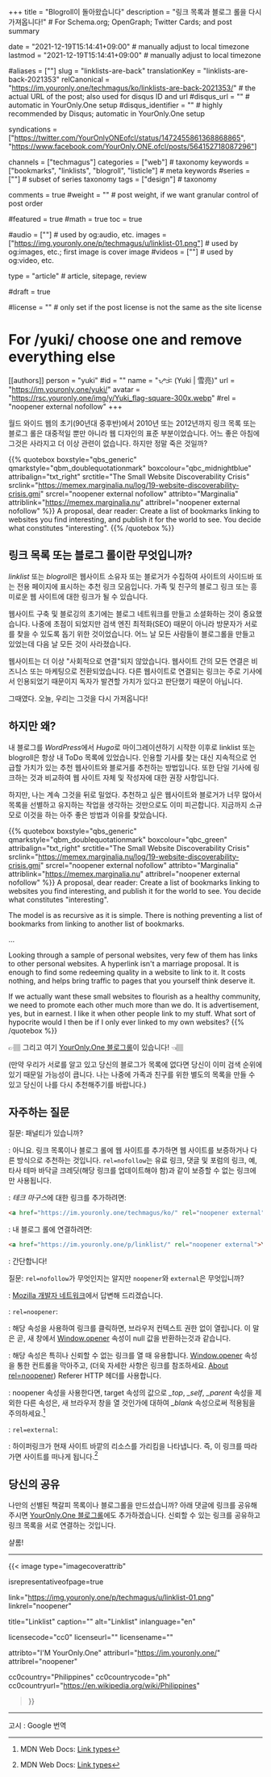 +++
title = "Blogroll이 돌아왔습니다"
description = "링크 목록과 블로그 롤을 다시 가져옵니다!"                                                    # For Schema.org; OpenGraph; Twitter Cards; and post summary

date = "2021-12-19T15:14:41+09:00"                                        # manually adjust to local timezone
lastmod = "2021-12-19T15:14:41+09:00"                                        # manually adjust to local timezone

#aliases = [""]
slug = "linklists-are-back"
translationKey = "linklists-are-back-2021353"
relCanonical = "https://im.youronly.one/techmagus/ko/linklists-are-back-2021353/"                                                   # the actual URL of the post; also used for disqus ID and url
#disqus_url = ""                                                    # automatic in YourOnly.One setup
#disqus_identifier = ""                                             # highly recommended by Disqus; automatic in YourOnly.One setup

syndications = ["https://twitter.com/YourOnlyONEofcl/status/1472455861368868865", "https://www.facebook.com/YourOnly.ONE.ofcl/posts/564152718087296"]

channels = ["techmagus"]
categories = ["web"]                                                   # taxonomy
keywords = ["bookmarks", "linklists", "blogroll", "listicle"]                                                     # meta keywords
#series = [""]                                                       # subset of series taxonomy
tags = ["design"]                                                         # taxonomy

comments = true
#weight = ""                                                        # post weight, if we want granular control of post order

#featured = true
#math = true
toc = true

#audio = [""]                                                        # used by og:audio, etc.
images = ["https://img.youronly.one/p/techmagus/u/linklist-01.png"]                                                       # used by og:images, etc.; first image is cover image
#videos = [""]                                                       # used by og:video, etc.

type = "article"                                                           # article, sitepage, review

#draft = true

#license = ""                                                       # only set if the post license is not the same as the site license

# For /yuki/ choose one and remove everything else
[[authors]]
  person = "yuki"
  #id = ""
  name = "ᜌᜓᜃᜒ (Yuki | 雪亮)"
  url = "https://im.youronly.one/yuki/"
  avatar = "https://rsc.youronly.one/img/y/Yuki_flag-square-300x.webp"
  #rel = "noopener external nofollow"
+++

월드 와이드 웹의 초기(90년대 중후반)에서 2010년 또는 2012년까지 링크 목록 또는 블로그 롤은 대중적일 뿐만 아니라 웹 디자인의 표준 부분이었습니다. 어느 좋은 아침에 그것은 사라지고 더 이상 관련이 없습니다. 하지만 정말 죽은 것일까?

<!--more-->

{{% quotebox boxstyle="qbs_generic" qmarkstyle="qbm_doublequotationmark" boxcolour="qbc_midnightblue" attribalign="txt_right" srctitle="The Small Website Discoverability Crisis" srclink="https://memex.marginalia.nu/log/19-website-discoverability-crisis.gmi" srcrel="noopener external nofollow" attribto="Marginalia" attriblink="https://memex.marginalia.nu" attribrel="noopener external nofollow" %}}
A proposal, dear reader: Create a list of bookmarks linking to websites you find interesting, and publish it for the world to see. You decide what constitutes "interesting".
{{% /quotebox %}}

## 링크 목록 또는 블로그 롤이란 무엇입니까?

*linklist* 또는 *blogroll*은 웹사이트 소유자 또는 블로거가 수집하여 사이트의 사이드바 또는 전용 페이지에 표시하는 추천 링크 모음입니다. 가족 및 친구의 블로그 링크 또는 흥미로운 웹 사이트에 대한 링크가 될 수 있습니다.

웹사이트 구축 및 블로깅의 초기에는 블로그 네트워크를 만들고 소셜화하는 것이 중요했습니다. 나중에 초점이 되었지만 검색 엔진 최적화(SEO) 때문이 아니라 방문자가 서로를 찾을 수 있도록 돕기 위한 것이었습니다. 어느 날 모든 사람들이 블로그롤을 만들고 있었는데 다음 날 모든 것이 사라졌습니다.

웹사이트는 더 이상 "사회적으로 연결"되지 않았습니다. 웹사이트 간의 모든 연결은 비즈니스 또는 마케팅으로 전환되었습니다. 다른 웹사이트로 연결되는 링크는 주로 기사에서 인용되었기 때문이지 독자가 발견할 가치가 있다고 판단했기 때문이 아닙니다.

그때였다. 오늘, 우리는 그것을 다시 가져옵니다!

## 하지만 왜?

내 블로그를 *WordPress*에서 *Hugo*로 마이그레이션하기 시작한 이후로 linklist 또는 blogroll은 항상 내 ToDo 목록에 있었습니다. 인용할 기사를 찾는 대신 지속적으로 언급할 가치가 있는 추천 웹사이트와 블로거를 추천하는 방법입니다. 또한 단일 기사에 링크하는 것과 비교하여 웹 사이트 자체 및 작성자에 대한 권장 사항입니다.

하지만, 나는 계속 그것을 뒤로 밀었다. 추천하고 싶은 웹사이트와 블로거가 너무 많아서 목록을 선별하고 유지하는 작업을 생각하는 것만으로도 이미 피곤합니다. 지금까지 소규모로 이것을 하는 아주 좋은 방법과 이유를 찾았습니다.

{{% quotebox boxstyle="qbs_generic" qmarkstyle="qbm_doublequotationmark" boxcolour="qbc_green" attribalign="txt_right" srctitle="The Small Website Discoverability Crisis" srclink="https://memex.marginalia.nu/log/19-website-discoverability-crisis.gmi" srcrel="noopener external nofollow" attribto="Marginalia" attriblink="https://memex.marginalia.nu" attribrel="noopener external nofollow" %}}
A proposal, dear reader: Create a list of bookmarks linking to websites you find interesting, and publish it for the world to see. You decide what constitutes "interesting".

The model is as recursive as it is simple. There is nothing preventing a list of bookmarks from linking to another list of bookmarks.

…

Looking through a sample of personal websites, very few of them has links to other personal websites. A hyperlink isn't a marriage proposal. It is enough to find some redeeming quality in a website to link to it. It costs nothing, and helps bring traffic to pages that you yourself think deserve it.

If we actually want these small websites to flourish as a healthy community, we need to promote each other much more than we do. It is advertisement, yes, but in earnest. I like it when other people link to my stuff. What sort of hypocrite would I then be if I only ever linked to my own websites?
{{% /quotebox %}}

<span class="unicode_emoji">👉🏽</span> 그리고 여기 [YourOnly.One 블로그롤](https://im.youronly.one/p/linklist/)이 있습니다! <span class="unicode_emoji">👈🏽</span>

(만약 우리가 서로를 알고 있고 당신의 블로그가 목록에 없다면 당신이 이미 검색 순위에 있기 때문일 가능성이 큽니다. 나는 나중에 가족과 친구를 위한 별도의 목록을 만들 수 있고 당신이 나를 다시 추천해주기를 바랍니다.)

## 자주하는 질문

질문: 패널티가 있습니까?

: 아니요. 링크 목록이나 블로그 롤에 웹 사이트를 추가하면 웹 사이트를 보증하거나 다른 방식으로 추천하는 것입니다. `rel=nofollow`는 유료 링크, 댓글 및 포럼의 링크, 예, 타사 테마 바닥글 크레딧(해당 링크를 업데이트해야 함)과 같이 보증할 수 없는 링크에만 사용됩니다.

: *테크 마구스*에 대한 링크를 추가하려면:

  ```html
  <a href="https://im.youronly.one/techmagus/ko/" rel="noopener external">테크 마구스</a>
  ```

: 내 블로그 롤에 연결하려면:

  ```html
  <a href="https://im.youronly.one/p/linklist/" rel="noopener external">YourOnly.One 블로그롤</a>
  ```

: 간단합니다!

질문: `rel=nofollow`가 무엇인지는 알지만 `noopener`와 `external`은 무엇입니까?

: [Mozilla 개발자 네트워크](https://developer.mozilla.org)에서 답변해 드리겠습니다.

: `rel=noopener`:

  : 해당 속성을 사용하여 링크를 클릭하면, 브라우저 컨텍스트 권한 없이 열립니다. 이 말은 곧, 새 창에서 [Window.opener](https://developer.mozilla.org/en-US/docs/Web/API/Window/opener) 속성이 null 값을 반환하는것과 같습니다.

  : 해당 속성은 특히나 신뢰할 수 없는 링크를 열 때 유용합니다. [Window.opener](https://developer.mozilla.org/en-US/docs/Web/API/Window/opener) 속성을 통한 컨트롤을 막아주고, (더욱 자세한 사항은 링크를 참조하세요. [About rel=noopener](https://mathiasbynens.github.io/rel-noopener/)) Referer HTTP 헤더를 사용합니다.

  : noopener 속성을 사용한다면, target 속성의 값으로 *_top*, *_self*, *_parent* 속성을 제외한 다른 속성은, 새 브라우저 창을 열 것인가에 대하여 *_blank* 속성으로써 적용됨을 주의하세요.[^a]

: `rel=external`:

  : 하이퍼링크가 현재 사이트 바깥의 리소스를 가리킴을 나타냅니다. 즉, 이 링크를 따라가면 사이트를 떠나게 됩니다.[^a]

[^a]: MDN Web Docs: [Link types](https://developer.mozilla.org/ko/docs/Web/HTML/Link_types)

## 당신의 공유

나만의 선별된 책갈피 목록이나 블로그롤을 만드셨습니까? 아래 댓글에 링크를 공유해 주시면 [YourOnly.One 블로그롤](https://im.youronly.one/p/linklist/)에도 추가하겠습니다. 신뢰할 수 있는 링크를 공유하고 링크 목록을 서로 연결하는 것입니다.

샬롬!

---

{{< image
  type="imagecoverattrib"

  isrepresentativeofpage=true

  link="https://img.youronly.one/p/techmagus/u/linklist-01.png"
  linkrel="noopener"

  title="Linklist"
  caption=""
  alt="Linklist"
  inlanguage="en"

  licensecode="cc0"
  licenseurl=""
  licensename=""

  attribto="I'M YourOnly.One"
  attriburl="https://im.youronly.one/"
  attribrel="noopener"

  cc0country="Philippines"
  cc0countrycode="ph"
  cc0countryurl="https://en.wikipedia.org/wiki/Philippines"
>}}

---

고시 : Google 번역
